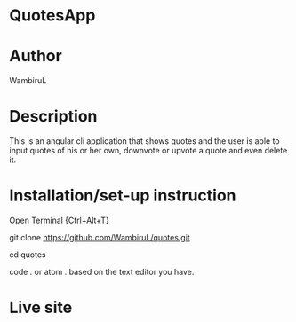 # QuotesApp

# Author
WambiruL

# Description
This is an angular cli application that shows quotes and the user is able to input quotes of his or her own, downvote or upvote a quote and even delete it.

# Installation/set-up instruction
Open Terminal {Ctrl+Alt+T}

git clone https://github.com/WambiruL/quotes.git

cd quotes

code . or atom . based on the text editor you have.

# Live site

